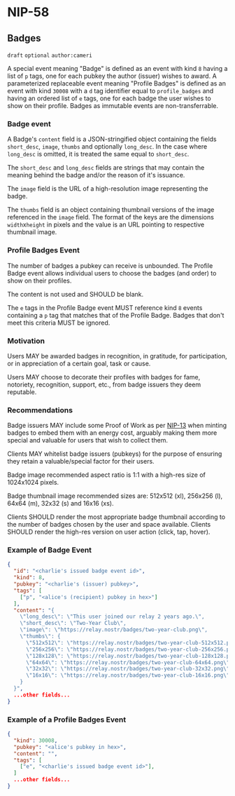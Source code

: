 NIP-58
======

Badges
------

`draft` `optional` `author:cameri`

A special event meaning "Badge" is defined as an event with kind `8` having a list of `p` tags,
one for each pubkey the author (issuer) wishes to award. A parameterized replaceable event meaning "Profile Badges" is defined as an event with kind `30008` with a `d` tag identifier equal to `profile_badges` and having an ordered list of `e` tags, one for each badge the user wishes to show on their profile. Badges as immutable events are non-transferrable.

### Badge event

A Badge's `content` field is a JSON-stringified object containing the fields `short_desc`, `image`, `thumbs` and optionally `long_desc`. In the case where `long_desc` is omitted, it is treated the same equal to `short_desc`.

The `short_desc` and `long_desc` fields are strings that may contain the meaning behind the badge and/or
the reason of it's issuance.

The `image` field is the URL of a high-resolution image representing the badge.

The `thumbs` field is an object containing thumbnail versions of the image referenced in the `image` field. The format of the keys are the dimensions `width`x`height` in pixels and the value is an URL pointing to respective thumbnail image.

### Profile Badges Event

The number of badges a pubkey can receive is unbounded. The Profile Badge event allows individual users to choose
the badges (and order) to show on their profiles.

The content is not used and SHOULD be blank.

The `e` tags in the Profile Badge event MUST reference kind `8` events containing a `p` tag that matches that of the Profile Badge. Badges that don't meet this criteria MUST be ignored.

### Motivation

Users MAY be awarded badges in recognition, in gratitude, for participation, or in appreciation of a certain goal, task or cause.

Users MAY choose to decorate their profiles with badges for fame, notoriety, recognition, support, etc., from badge issuers they deem reputable.

### Recommendations

Badge issuers MAY include some Proof of Work as per [NIP-13](03.md) when minting badges to embed them with an energy cost, arguably making them more special and valuable for users that wish to collect them.

Clients MAY whitelist badge issuers (pubkeys) for the purpose of ensuring they retain a valuable/special factor for their users.

Badge image recommended aspect ratio is 1:1 with a high-res size of 1024x1024 pixels.

Badge thumbnail image recommended sizes are: 512x512 (xl), 256x256 (l), 64x64 (m), 32x32 (s) and 16x16 (xs).

Clients SHOULD render the most appropriate badge thumbnail according to the number of badges chosen by the user and space available. Clients SHOULD render the high-res version on user action (click, tap, hover).

### Example of Badge Event

```json
{
  "id": "<charlie's issued badge event id>",
  "kind": 8,
  "pubkey": "<charlie's (issuer) pubkey>",
  "tags": [
    ["p", "<alice's (recipient) pubkey in hex>"]
  ],
  "content": "{
    \"long_desc\": \"This user joined our relay 2 years ago.\",
    \"short_desc\": \"Two-Year Club\",
    \"image\": \"https://relay.nostr/badges/two-year-club.png\",
    \"thumbs\": {
      \"512x512\": \"https://relay.nostr/badges/two-year-club-512x512.png\",
      \"256x256\": \"https://relay.nostr/badges/two-year-club-256x256.png\",
      \"128x128\": \"https://relay.nostr/badges/two-year-club-128x128.png\",
      \"64x64\": \"https://relay.nostr/badges/two-year-club-64x64.png\",
      \"32x32\": \"https://relay.nostr/badges/two-year-club-32x32.png\",
      \"16x16\": \"https://relay.nostr/badges/two-year-club-16x16.png\",
    }
  }",
  ...other fields...
}
```

### Example of a Profile Badges Event

```json
{
  "kind": 30008,
  "pubkey": "<alice's pubkey in hex>",
  "content": "",
  "tags": [
    ["e", "<charlie's issued badge event id>"],
  ]
  ...other fields...
}
```
